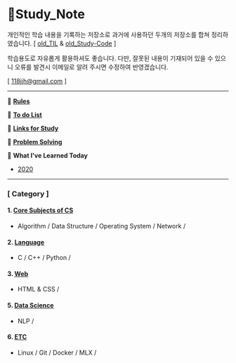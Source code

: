 # 📖Study_Note

개인적인 학습 내용을 기록하는 저장소로 과거에 사용하던 두개의 저장소를 합쳐 정리하였습니다. [ [old_TIL](https://github.com/batboy118/old_TIL) & [old_Study-Code](https://github.com/batboy118/old_Study-Code) ]

학습용도로 자유롭게 활용하셔도 좋습니다. 다만, 잘못된 내용이 기재되어 있을 수 있으니 오류를 발견시 이메일로 알려 주시면 수정하여 반영겠습니다.

[ 118jjh@gmail.com ]

---

📌 [**Rules**](rules.md)

📑 [**To do List**](ToDo.md)

🔗 **[Links for Study](LinksForStudy.md)**

🎲 [**Problem Solving**](https://github.com/batboy118/Problem-Solving)

📝 **What I've Learned Today**

- [2020](WIL_2020.md)

---

### [ Category ]

#### 1. [Core Subjects of CS](CS/README.md)

- Algorithm / Data Structure / Operating System / Network /


#### 2. [Language](Language/README.md)

- C / C++ / Python /

#### 3. [Web](Web/README.md)

- HTML & CSS /

#### 5. [Data Science](Data_science/README.md)

- NLP /

#### 6. [ETC](ETC/README.md)

- Linux / Git / Docker / MLX /

